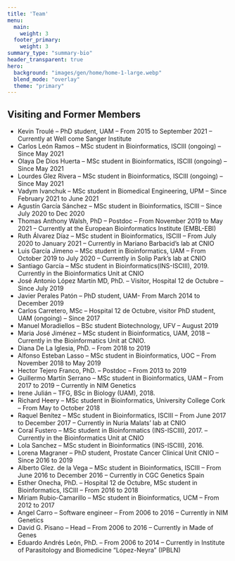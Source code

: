 ```yaml
---
title: 'Team'
menu:
  main:
    weight: 3
  footer_primary:
    weight: 3
summary_type: "summary-bio"
header_transparent: true
hero:
  background: "images/gen/home/home-1-large.webp"
  blend_mode: "overlay"
  theme: "primary"
---
```


## Visiting and Former Members

- Kevin Troulé – PhD student, UAM – From 2015 to September 2021 – Currently at Well come Sanger Institute
- Carlos León Ramos – MSc student in Bioinformatics, ISCIII (ongoing) – Since May 2021
- Olaya De Dios Huerta – MSc student in Bioinformatics, ISCIII (ongoing) – Since May 2021
- Lourdes Glez Rivera – MSc student in Bioinformatics, ISCIII (ongoing) – Since May 2021
- Vadym Ivanchuk – MSc student in Biomedical Engineering, UPM – Since February 2021 to June 2021
- Agustín García Sánchez – MSc student in Bioinformatics, ISCIII – Since July 2020 to Dec 2020
- Thomas Anthony Walsh, PhD – Postdoc – From November 2019 to May 2021 – Currently at the European Bioinformatics Institute (EMBL-EBI)
- Ruth Álvarez Díaz – MSc student in Bioinformatics, ISCIII  – From July 2020 to January 2021 – Currently in Mariano Barbacid’s lab at CNIO
- Luis García Jimeno –  MSc student in Bioinformatics, UAM – From October 2019 to July 2020 – Currently in Solip Park’s lab at CNIO
- Santiago García – MSc student in Bioinformatics(INS-ISCIII), 2019. Currently in the Bioinformatics Unit at CNIO
- José Antonio López Martín MD, PhD. –  Visitor, Hospital 12 de Octubre – Since July 2019
- Javier Perales Patón –  PhD student, UAM- From March 2014 to December 2019
- Carlos Carretero, MSc – Hospital 12 de Octubre, visitor PhD student, UAM (ongoing) – Since 2017
- Manuel Moradiellos – BSc student Biotechnology, UFV – August 2019
- Maria José Jiménez – MSc student in Bioinformatics, UAM, 2018 – Currently in the Bioinformatics Unit at CNIO.
- Diana De La Iglesia, PhD. – From 2018 to 2019
- Alfonso Esteban Lasso – MSc student in Bioinformatics, UOC – From November 2018 to May 2019
- Hector Tejero Franco, PhD. – Postdoc – From 2013 to 2019
- Guillermo Martín Serrano – MSc student in Bioinformatics, UAM – From 2017 to 2019 – Currently in NIM Genetics
- Irene Julián – TFG, BSc in Biology (UAM), 2018.
- Richard Heery – MSc student in Bioinformatics, University College Cork – From May to October 2018
- Raquel Benítez – MSc student in Bioinformatics, ISCIII – From June 2017 to December 2017 – Currently in Nuria Malats’ lab at CNIO
- Coral Fustero – MSc student in Bioinformatics (INS-ISCIII), 2017. – Currently in the Bioinformatics Unit at CNIO
- Lola Sanchez – MSc student in Bioinformatics (INS-ISCIII), 2016.
- Lorena Magraner – PhD student, Prostate Cancer Clinical Unit CNIO – Since 2016 to 2019
- Alberto Glez. de la Vega – MSc student in Bioinformatics, ISCIII – From June 2016 to December 2016 – Currently in CGC Genetics Spain
- Esther Onecha, PhD. – Hospital 12 de Octubre, MSc student in Bioinformatics, ISCIII – From 2016 to 2018
- Miriam Rubio-Camarillo – MSc student in Bioinformatics, UCM – From 2012 to 2017
- Angel Carro – Software engineer – From 2006 to 2016 – Currently in NIM Genetics
- David G. Pisano – Head – From 2006 to 2016 –  Currently in Made of Genes
- Eduardo Andrés León, PhD. – From 2006 to 2014 – Currently in Institute of Parasitology and Biomedicine “López-Neyra” (IPBLN)
